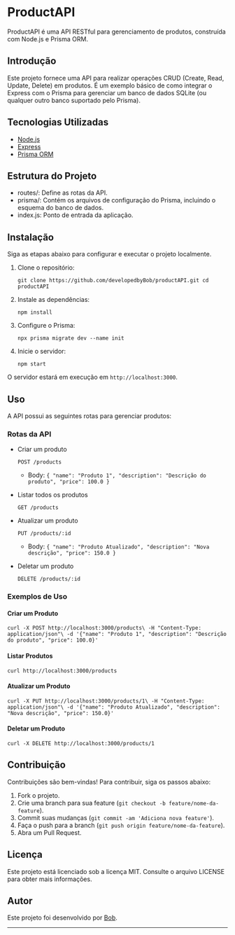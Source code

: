ProductAPI
==========

ProductAPI é uma API RESTful para gerenciamento de produtos, construída com Node.js e Prisma ORM.

Introdução
----------

Este projeto fornece uma API para realizar operações CRUD (Create, Read, Update, Delete) em produtos. É um exemplo básico de como integrar o Express com o Prisma para gerenciar um banco de dados SQLite (ou qualquer outro banco suportado pelo Prisma).

Tecnologias Utilizadas
----------------------

-   [Node.js](https://nodejs.org/)
-   [Express](https://expressjs.com/)
-   [Prisma ORM](https://www.prisma.io/)

Estrutura do Projeto
--------------------

-   routes/: Define as rotas da API.
-   prisma/: Contém os arquivos de configuração do Prisma, incluindo o esquema do banco de dados.
-   index.js: Ponto de entrada da aplicação.

Instalação
----------

Siga as etapas abaixo para configurar e executar o projeto localmente.

1.  Clone o repositório:

    `git clone https://github.com/developedbyBob/productAPI.git
    cd productAPI`

2.  Instale as dependências:

    `npm install`

3.  Configure o Prisma:

    `npx prisma migrate dev --name init`

4.  Inicie o servidor:

    `npm start`

O servidor estará em execução em `http://localhost:3000`.

Uso
---

A API possui as seguintes rotas para gerenciar produtos:

### Rotas da API

-   Criar um produto

    `POST /products`

    -   Body: `{ "name": "Produto 1", "description": "Descrição do produto", "price": 100.0 }`
-   Listar todos os produtos

    `GET /products`

-   Atualizar um produto

    `PUT /products/:id`

    -   Body: `{ "name": "Produto Atualizado", "description": "Nova descrição", "price": 150.0 }`
-   Deletar um produto

    `DELETE /products/:id`

### Exemplos de Uso

#### Criar um Produto

`curl -X POST http://localhost:3000/products\
-H "Content-Type: application/json"\
-d '{"name": "Produto 1", "description": "Descrição do produto", "price": 100.0}'`

#### Listar Produtos

`curl http://localhost:3000/products`

#### Atualizar um Produto

`curl -X PUT http://localhost:3000/products/1\
-H "Content-Type: application/json"\
-d '{"name": "Produto Atualizado", "description": "Nova descrição", "price": 150.0}'`

#### Deletar um Produto

`curl -X DELETE http://localhost:3000/products/1`

Contribuição
------------

Contribuições são bem-vindas! Para contribuir, siga os passos abaixo:

1.  Fork o projeto.
2.  Crie uma branch para sua feature (`git checkout -b feature/nome-da-feature`).
3.  Commit suas mudanças (`git commit -am 'Adiciona nova feature'`).
4.  Faça o push para a branch (`git push origin feature/nome-da-feature`).
5.  Abra um Pull Request.

Licença
-------

Este projeto está licenciado sob a licença MIT. Consulte o arquivo LICENSE para obter mais informações.

Autor
-----

[](https://github.com/developedbyBob/to-do-list#autor)

Este projeto foi desenvolvido por [Bob](https://github.com/developedbyBob).
* * * * *